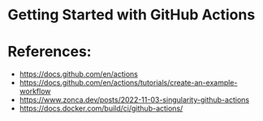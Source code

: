 # Getting Started with GitHub Actions

# References:
- https://docs.github.com/en/actions
- https://docs.github.com/en/actions/tutorials/create-an-example-workflow
- https://www.zonca.dev/posts/2022-11-03-singularity-github-actions
- https://docs.docker.com/build/ci/github-actions/
